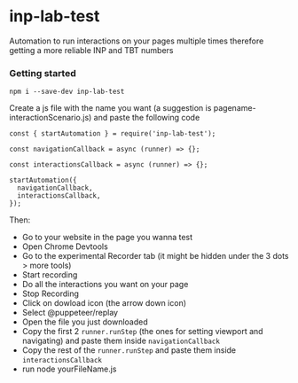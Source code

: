 # inp-lab-test
Automation to run interactions on your pages multiple times therefore getting a more reliable INP and TBT numbers

### Getting started
`npm i --save-dev inp-lab-test`

Create a js file with the name you want (a suggestion is pagename-interactionScenario.js) and paste the following code

```
const { startAutomation } = require('inp-lab-test');

const navigationCallback = async (runner) => {};

const interactionsCallback = async (runner) => {};

startAutomation({
  navigationCallback,
  interactionsCallback,
});

```
Then:
* Go to your website in the page you wanna test
* Open Chrome Devtools
* Go to the experimental Recorder tab (it might be hidden under the 3 dots > more tools)
* Start recording
* Do all the interactions you want on your page
* Stop Recording
* Click on dowload icon (the arrow down icon)
* Select @puppeteer/replay
* Open the file you just downloaded
* Copy the first 2 `runner.runStep` (the ones for setting viewport and navigating) and paste them inside `navigationCallback`
* Copy the rest of the `runner.runStep` and paste them inside `interactionsCallback`
* run node yourFileName.js
